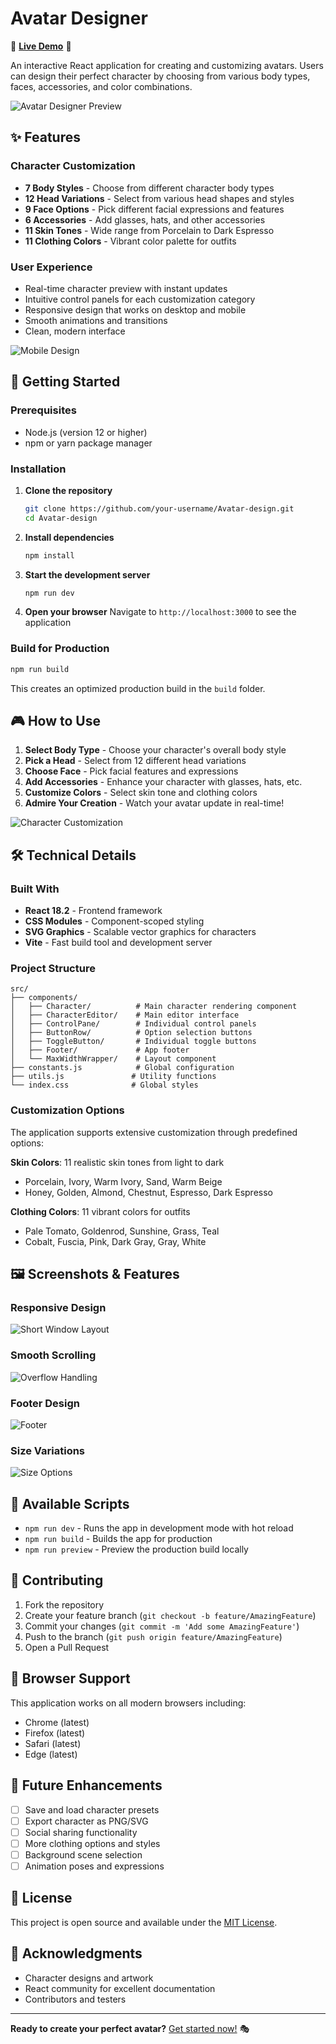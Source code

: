 # Avatar Designer

🌟 **[Live Demo](https://avatar-design.vercel.app/)** 🌟

An interactive React application for creating and customizing avatars. Users can design their perfect character by choosing from various body types, faces, accessories, and color combinations.

![Avatar Designer Preview](docs/mockup.png)

## ✨ Features

### Character Customization
- **7 Body Styles** - Choose from different character body types
- **12 Head Variations** - Select from various head shapes and styles  
- **9 Face Options** - Pick different facial expressions and features
- **6 Accessories** - Add glasses, hats, and other accessories
- **11 Skin Tones** - Wide range from Porcelain to Dark Espresso
- **11 Clothing Colors** - Vibrant color palette for outfits

### User Experience
- Real-time character preview with instant updates
- Intuitive control panels for each customization category
- Responsive design that works on desktop and mobile
- Smooth animations and transitions
- Clean, modern interface

![Mobile Design](docs/mobile-variant.gif)

## 🚀 Getting Started

### Prerequisites
- Node.js (version 12 or higher)
- npm or yarn package manager

### Installation

1. **Clone the repository**
   ```bash
   git clone https://github.com/your-username/Avatar-design.git
   cd Avatar-design
   ```

2. **Install dependencies**
   ```bash
   npm install
   ```

3. **Start the development server**
   ```bash
   npm run dev
   ```

4. **Open your browser**
   Navigate to `http://localhost:3000` to see the application

### Build for Production

```bash
npm run build
```

This creates an optimized production build in the `build` folder.

## 🎮 How to Use

1. **Select Body Type** - Choose your character's overall body style
2. **Pick a Head** - Select from 12 different head variations
3. **Choose Face** - Pick facial features and expressions
4. **Add Accessories** - Enhance your character with glasses, hats, etc.
5. **Customize Colors** - Select skin tone and clothing colors
6. **Admire Your Creation** - Watch your avatar update in real-time!

![Character Customization](docs/scroll.gif)

## 🛠 Technical Details

### Built With
- **React 18.2** - Frontend framework
- **CSS Modules** - Component-scoped styling
- **SVG Graphics** - Scalable vector graphics for characters
- **Vite** - Fast build tool and development server

### Project Structure
```
src/
├── components/
│   ├── Character/          # Main character rendering component
│   ├── CharacterEditor/    # Main editor interface
│   ├── ControlPane/        # Individual control panels
│   ├── ButtonRow/          # Option selection buttons
│   ├── ToggleButton/       # Individual toggle buttons
│   ├── Footer/             # App footer
│   └── MaxWidthWrapper/    # Layout component
├── constants.js            # Global configuration
├── utils.js               # Utility functions
└── index.css              # Global styles
```

### Customization Options

The application supports extensive customization through predefined options:

**Skin Colors**: 11 realistic skin tones from light to dark
- Porcelain, Ivory, Warm Ivory, Sand, Warm Beige
- Honey, Golden, Almond, Chestnut, Espresso, Dark Espresso

**Clothing Colors**: 11 vibrant colors for outfits
- Pale Tomato, Goldenrod, Sunshine, Grass, Teal
- Cobalt, Fuscia, Pink, Dark Gray, Gray, White

## 🖼 Screenshots & Features

### Responsive Design
![Short Window Layout](docs/short-window.png)

### Smooth Scrolling
![Overflow Handling](docs/overflow.gif)

### Footer Design
![Footer](docs/footer-fix.png)

### Size Variations
![Size Options](docs/sizes.png)

## 🧪 Available Scripts

- `npm run dev` - Runs the app in development mode with hot reload
- `npm run build` - Builds the app for production
- `npm run preview` - Preview the production build locally

## 🤝 Contributing

1. Fork the repository
2. Create your feature branch (`git checkout -b feature/AmazingFeature`)
3. Commit your changes (`git commit -m 'Add some AmazingFeature'`)
4. Push to the branch (`git push origin feature/AmazingFeature`)
5. Open a Pull Request

## 📱 Browser Support

This application works on all modern browsers including:
- Chrome (latest)
- Firefox (latest)  
- Safari (latest)
- Edge (latest)

## 🎨 Future Enhancements

- [ ] Save and load character presets
- [ ] Export character as PNG/SVG
- [ ] Social sharing functionality
- [ ] More clothing options and styles
- [ ] Background scene selection
- [ ] Animation poses and expressions

## 📄 License

This project is open source and available under the [MIT License](LICENSE).

## 🙏 Acknowledgments

- Character designs and artwork
- React community for excellent documentation
- Contributors and testers

---

**Ready to create your perfect avatar?** [Get started now!](#getting-started) 🎭
